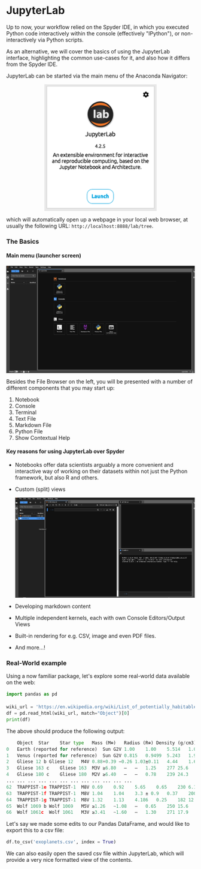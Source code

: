 # JupyterLab

Up to now, your workflow relied on the Spyder IDE, in which you executed Python code interactively within the console (effectively "IPython"), or non-interactively via Python scripts. 

As an alternative, we will cover the basics of using the JupyterLab interface, highlighting the common use-cases for it, and also how it differs from the Spyder IDE.

JupyterLab can be started via the main menu of the Anaconda Navigator:
<div>
<img src="./images/jupyter_lab.png" width=300 style="display: block; margin: auto;" />
</div>

which will automatically open up a webpage in your local web browser, at usually the following URL: `http://localhost:8888/lab/tree`. 

### The Basics

#### Main menu (launcher screen)
<div>
    <img src="./images/jupyterlab_main_view.png" width=800 style="display: block; margin: auto;" />
</div>

Besides the File Browser on the left, you will be presented with a number of different components that you may start up:
1. Notebook
2. Console 
3. Terminal
4. Text File
5. Markdown File
6. Python File
7. Show Contextual Help

#### Key reasons for using JupyterLab over Spyder
- Notebooks offer data scientists arguably a more convenient and interactive way of working on their datasets within not just the Python framework, but also R and others.
  
- Custom (split) views

  <div>
    <img src="./images/jupyterlab_layout.png" width=800 style="display: block; margin: auto;" />
</div>

- Developing markdown content
  
- Multiple independent kernels, each with own Console Editors/Output Views

- Built-in rendering for e.g. CSV, image and even PDF files.

- And more...!


### Real-World example

Using a now familiar package, let's explore some real-world data available on the web:

```python
import pandas as pd

wiki_url = 'https://en.wikipedia.org/wiki/List_of_potentially_habitable_exoplanets'
df = pd.read_html(wiki_url, match="Object")[0]
print(df)
```

The above should produce the following output:
```python
	Object	Star	Star type	Mass (M⊕)	Radius (R⊕)	Density (g/cm3)	Flux (F⊕)	Teq (K)	Period (days)	Distance (ly)	Refs/Notes
0	Earth (reported for reference)	Sun	G2V	1.00	1.00	5.514	1.00	255	365.25	0	Only planet known to support life.
1	Venus (reported for reference)	Sun	G2V	0.815	0.9499	5.243	1.911	244.261	224.7	4.2×10^-6	[5]
2	Gliese 12 b	Gliese 12	M4V	0.88+0.39 −0.26	1.03±0.11	4.44	1.6±0.2	315	12.76144±0.00006	40	[6]
3	Gliese 163 c	Gliese 163	M3V	≥6.80	—	—	1.25	277	25.6	49	[1]
4	Gliese 180 c	Gliese 180	M2V	≥6.40	—	—	0.78	239	24.3	39	Not confirmed[1][7]
...	...	...	...	...	...	...	...	...	...	...	...
62	TRAPPIST-1e	TRAPPIST-1	M8V	0.69	0.92	5.65	0.65	230	6.1	41	Confirmed to be rocky[49][50]
63	TRAPPIST-1f	TRAPPIST-1	M8V	1.04	1.04	3.3 ± 0.9	0.37	200	9.2	41	Confirmed to be rocky[49][50]
64	TRAPPIST-1g	TRAPPIST-1	M8V	1.32	1.13	4.186	0.25	182	12.4	41	Confirmed to be rocky[49][50]
65	Wolf 1069 b	Wolf 1069	M5V	≥1.26	~1.08	—	0.65	250	15.6	31.2	[51]
66	Wolf 1061c	Wolf 1061	M3V	≥3.41	~1.60	—	1.30	271	17.9	13.8	[1]
```

Let's say we made some edits to our Pandas DataFrame, and would like to export this to a csv file:
```python
df.to_csv('exoplanets.csv', index = True)
```

We can also easily open the saved csv file within JupyterLab, which will provide a very nice formatted view of the contents.

